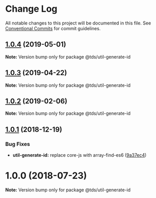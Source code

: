 # Change Log

All notable changes to this project will be documented in this file.
See [Conventional Commits](https://conventionalcommits.org) for commit guidelines.

## [1.0.4](https://github.com/telus/tds-core/compare/@tds/util-generate-id@1.0.2...@tds/util-generate-id@1.0.4) (2019-05-01)

**Note:** Version bump only for package @tds/util-generate-id





## [1.0.3](https://github.com/telus/tds-core/compare/@tds/util-generate-id@1.0.2...@tds/util-generate-id@1.0.3) (2019-04-22)

**Note:** Version bump only for package @tds/util-generate-id





## [1.0.2](https://github.com/telus/tds-core/compare/@tds/util-generate-id@1.0.1...@tds/util-generate-id@1.0.2) (2019-02-06)

**Note:** Version bump only for package @tds/util-generate-id





<a name="1.0.1"></a>
## [1.0.1](https://github.com/telus/tds-core/compare/@tds/util-generate-id@1.0.0...@tds/util-generate-id@1.0.1) (2018-12-19)


### Bug Fixes

* **util-generate-id:** replace core-js with array-find-es6 ([9a37ec4](https://github.com/telus/tds-core/commit/9a37ec4))




<a name="1.0.0"></a>
# 1.0.0 (2018-07-23)




**Note:** Version bump only for package @tds/util-generate-id
